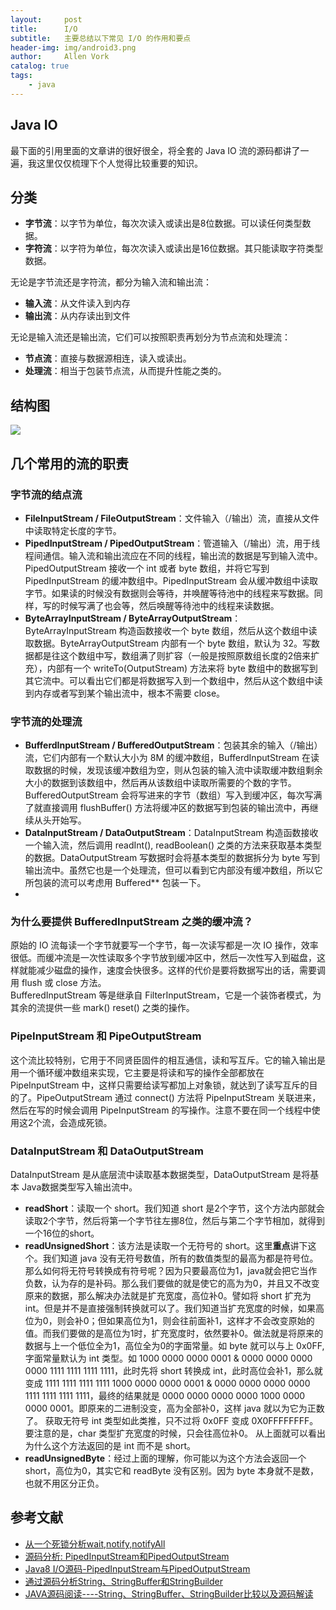```yaml
---
layout:     post
title:      I/O
subtitle:   主要总结以下常见 I/O 的作用和要点
header-img: img/android3.png
author:     Allen Vork
catalog: true
tags:
    - java
---
```


## Java IO
最下面的引用里面的文章讲的很好很全，将全套的 Java IO 流的源码都讲了一遍，我这里仅仅梳理下个人觉得比较重要的知识。

## 分类
+ **字节流**：以字节为单位，每次次读入或读出是8位数据。可以读任何类型数据。
+ **字符流**：以字符为单位，每次次读入或读出是16位数据。其只能读取字符类型数据。

无论是字节流还是字符流，都分为输入流和输出流：
+ **输入流**：从文件读入到内存
+ **输出流**：从内存读出到文件

无论是输入流还是输出流，它们可以按照职责再划分为节点流和处理流：
+ **节点流**：直接与数据源相连，读入或读出。
+ **处理流**：相当于包装节点流，从而提升性能之类的。

## 结构图
![]({{site.url}}/img/java/io/io.png)

## 几个常用的流的职责
### 字节流的结点流
+ **FileInputStream / FileOutputStream**：文件输入（/输出）流，直接从文件中读取特定长度的字节。
+ **PipedInputStream / PipedOutputStream**：管道输入（/输出）流，用于线程间通信。输入流和输出流应在不同的线程，输出流的数据是写到输入流中。PipedOutputStream 接收一个 int 或者 byte 数组，并将它写到 PipedInputStream 的缓冲数组中。PipedInputStream 会从缓冲数组中读取字节。如果读的时候没有数据则会等待，并唤醒等待池中的线程来写数据。同样，写的时候写满了也会等，然后唤醒等待池中的线程来读数据。
+ **ByteArrayInputStream / ByteArrayOutputStream**：ByteArrayInputStream 构造函数接收一个 byte 数组，然后从这个数组中读取数据。ByteArrayOutputStream 内部有一个 byte 数组，默认为 32。写数据都是往这个数组中写，数组满了则扩容（一般是按照原数组长度的2倍来扩充），内部有一个 writeTo(OutputStream) 方法来将 byte 数组中的数据写到其它流中。可以看出它们都是将数据写入到一个数组中，然后从这个数组中读到内存或者写到某个输出流中，根本不需要 close。

### 字节流的处理流
+ **BufferdInputStream / BufferedOutputStream**：包装其余的输入（/输出）流，它们内部有一个默认大小为 8M 的缓冲数组，BufferdInputStream 在读取数据的时候，发现该缓冲数组为空，则从包装的输入流中读取缓冲数组剩余大小的数据到该数组中，然后再从该数组中读取所需要的个数的字节。BufferedOutputStream 会将写进来的字节（数组）写入到缓冲区，每次写满了就直接调用 flushBuffer() 方法将缓冲区的数据写到包装的输出流中，再继续从头开始写。
+ **DataInputStream / DataOutputStream**：DataInputStream 构造函数接收一个输入流，然后调用 readInt(), readBoolean() 之类的方法来获取基本类型的数据。DataOutputStream 写数据时会将基本类型的数据拆分为 byte 写到输出流中。虽然它也是一个处理流，但可以看到它内部没有缓冲数组，所以它所包装的流可以考虑用 Buffered** 包装一下。
+ 

### 为什么要提供 BufferedInputStream 之类的缓冲流？
原始的 IO 流每读一个字节就要写一个字节，每一次读写都是一次 IO 操作，效率很低。而缓冲流是一次性读取多个字节放到缓冲区中，然后一次性写入到磁盘，这样就能减少磁盘的操作，速度会快很多。这样的代价是要将数据写出的话，需要调用 flush 或 close 方法。    
BufferedInputStream 等是继承自 FilterInputStream，它是一个装饰者模式，为其余的流提供一些 mark() reset() 之类的操作。

### PipeInputStream 和 PipeOutputStream
这个流比较特别，它用于不同贤臣固件的相互通信，读和写互斥。它的输入输出是用一个循环缓冲数组来实现，它主要是将读和写的操作全部都放在 PipeInputStream 中，这样只需要给读写都加上对象锁，就达到了读写互斥的目的了。PipeOutputStream 通过 connect() 方法将 PipeInputStream 关联进来，然后在写的时候会调用 PipeInputStream 的写操作。注意不要在同一个线程中使用这2个流，会造成死锁。

### DataInputStream 和 DataOutputStream
DataInputStream 是从底层流中读取基本数据类型，DataOutputStream 是将基本 Java数据类型写入输出流中。    
+ **readShort**：读取一个 short。我们知道 short 是2个字节，这个方法内部就会读取2个字节，然后将第一个字节往左挪8位，然后与第二个字节相加，就得到一个16位的short。
+ **readUnsignedShort**：该方法是读取一个无符号的 short。这里**重点**讲下这个。我们知道 java 没有无符号数值，所有的数值类型的最高为都是符号位。那么如何将无符号转换成有符号呢？因为只要最高位为1，java就会把它当作负数，认为存的是补码。那么我们要做的就是使它的高为为0，并且又不改变原来的数据，那么解决办法就是扩充宽度，高位补0。譬如将 short 扩充为 int。但是并不是直接强制转换就可以了。我们知道当扩充宽度的时候，如果高位为0，则会补0；但如果高位为1，则会往前面补1，这样才不会改变原始的值。而我们要做的是高位为1时，扩充宽度时，依然要补0。做法就是将原来的数据与上一个低位全为1，高位全为0的字面常量。如 byte 就可以与上 0x0FF,字面常量默认为 int 类型。如 1000 0000 0000 0001 & 0000 0000 0000 0000 1111 1111 1111 1111，此时先将 short 转换成 int，此时高位会补1，那么就变成 1111 1111 1111 1111 1000 0000 0000 0001 & 0000 0000 0000 0000 1111 1111 1111 1111，最终的结果就是 0000 0000 0000 0000 1000 0000 0000 0001。即原来的二进制没变，高为全部补0，这样 java 就以为它为正数了。 获取无符号 int 类型如此类推，只不过将 0x0FF 变成 0X0FFFFFFFF。       要注意的是，char 类型扩充宽度的时候，只会往高位补0。 从上面就可以看出为什么这个方法返回的是 int 而不是 short。
+ **readUnsignedByte**：经过上面的理解，你可能以为这个方法会返回一个 short，高位为0，其实它和 readByte 没有区别。因为 byte 本身就不是数，也就不用区分正负。


## 参考文献
+ [从一个死锁分析wait,notify,notifyAll](https://www.jianshu.com/p/45626f4e0fc1)   
+ [源码分析: PipedInputStream和PipedOutputStream](https://www.jianshu.com/p/8aefeb3a12cf)
+ [Java8 I/O源码-PipedInputStream与PipedOutputStream](https://blog.csdn.net/panweiwei1994/article/details/78212564)
+ [通过源码分析String、StringBuffer和StringBuilder](https://www.jianshu.com/p/f3b1e9e717ca)
+ [JAVA源码阅读----String、StringBuffer、StringBuilder比较以及源码解读](https://www.jianshu.com/p/c17833473af2)